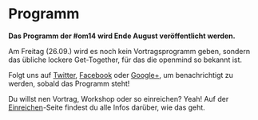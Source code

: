 # Programm

**Das Programm der #om14 wird Ende August veröffentlicht werden.**

Am Freitag (26.09.) wird es noch kein Vortragsprogramm geben, sondern das übliche lockere Get-Together, für das die openmind so bekannt ist.

Folgt uns auf [Twitter][], [Facebook][] oder [Google+][], um benachrichtigt zu werden, sobald das Programm steht!

Du willst nen Vortrag, Workshop oder so einreichen?
Yeah!
Auf der [Einreichen](/einreichen/)-Seite findest du alle Infos darüber, wie das geht.

[Twitter]: https://twitter.com/openmindkonf
[Facebook]: https://www.facebook.com/openmind.konferenz
[Google+]: https://plus.google.com/118100230661845993722
